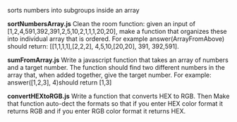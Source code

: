 sorts numbers into subgroups inside an array

**sortNumbersArray.js**
Clean the room function: 
given an input of [1,2,4,591,392,391,2,5,10,2,1,1,1,20,20], make a function that organizes these into individual array that is ordered. For example answer(ArrayFromAbove) should return: [[1,1,1,1],[2,2,2], 4,5,10,[20,20], 391, 392,591]. 

**sumFromArray.js**
Write a javascript function that takes an array of numbers and a target number. The function should find two different numbers in the array that, when added together, give the target number. For example: answer([1,2,3], 4)should return [1,3]

**convertHEXtoRGB.js**
Write a function that converts HEX to RGB. Then Make that function auto-dect the formats so that if you enter HEX color format it returns RGB and if you enter RGB color format it returns HEX.
